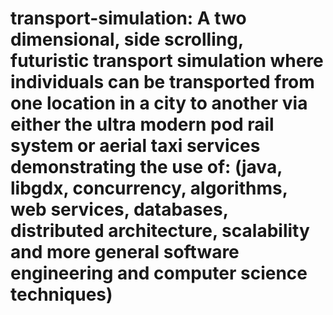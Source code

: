 # transport-simulation: A two dimensional, side scrolling, futuristic transport simulation where individuals can be transported from one location in a city to another via either the ultra modern pod rail system or aerial taxi services demonstrating the use of: (java, libgdx, concurrency, algorithms, web services, databases, distributed architecture, scalability and more general software engineering and computer science techniques)
